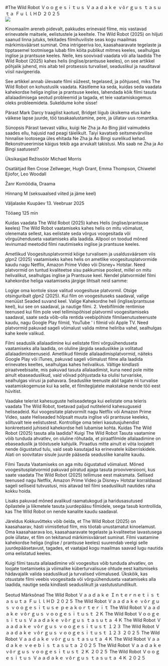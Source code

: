 #The Wild Robot Ｖｏｏｇｅｓｉｔｕｓ Ｖａａｄａｋｅ ｖõｒｇｕｓ ｔａｓｕｔａ ＦｕｌｌＨＤ ２０２５  
[![](https://i.imgur.com/qSNzIqt.png)](https://movie.rssnews.media/uvzHNWz.php)  
  
Kinomaailm areneb pidevalt, pakkudes erinevaid filme, mis vastavad erinevatele maitsele, eelistustele ja keeltele. The Wild Robot (2025) on hiljuti saanud linna jutuks, tekitades filmihuviliste seas kogu maailmas märkimisväärset suminat. Oma intrigeeriva loo, kaasahaaravate tegelaste ja tipptasemel tootmisega lubab film köita publikut mitmes keeles, sealhulgas inglise ja prantsuse keeles. Neile, kes soovivad vaadata või alla laadida The Wild Robot (2025) kahes helis (inglise/prantsuse keeles), on see artikkel põhjalik juhend, mis aitab teil protsessis turvalisel, seaduslikul ja nauditaval viisil navigeerida.

See artikkel annab ülevaate filmi süžeest, tegelased, ja põhjused, miks The Wild Robot on kohustuslik vaadata. Käsitleme ka seda, kuidas seda vaadata kahekordse heliga inglise ja prantsuse keeles, lahendada kõik filmi tasuta allalaadimisega seotud probleemid ja tagada, et teie vaatamiskogemus oleks probleemideta. Sukeldume kohe sisse!

Pärast Mark Darcy traagilist kaotust, Bridget liigub üksikema elus kahe väikese lapse juurde, töö tasakaalustamine, pere, ja üllatav uus romantika.

Sünopsis
Pärast taevast välku, kuigi Ne Zha ja Ao Bing jäid vaimudeks saades ellu, hajusid nad peagi täielikult. Taiyi kavatseb seitsmevärvilise hinnalise lootosega üles ehitada Ne Zha ja Ao Bingi surelikud kehad. Rekonstrueerimise käigus tekib aga arvukalt takistusi. Mis saab ne Zha ja Ao Bingi saatusest?

Üksikasjad
Režissöör Michael Morris

Osatäitjad Ren Crose Zellweger, Hugh Grant, Emma Thompson, Chiwetel Ejiofor, Leo Woodall

Žanr Komöödia, Draama

Hinnang M (seksuaalsed viited ja jäme keel)

Väljalaske Kuupäev 13. Veebruar 2025

Tööaeg 125 min

Kuidas vaadata The Wild Robot (2025) kahes Helis (inglise/prantsuse keeles)
The Wild Robot vaatamiseks kahes helis on mitu võimalust, olenemata sellest, kas eelistate seda võrgus voogesitada või võrguühenduseta vaatamiseks alla laadida. Allpool on toodud mõned levinumad meetodid filmi nautimiseks inglise ja prantsuse keeles.

Ametlikud Voogesitusplatvormid kõige turvalisem ja usaldusväärsem viis glpn2 (2025) vaatamiseks kahes helis on ametlike voogesitusplatvormide kaudu nagu Netflix, Amazon Prime Video või Disney+ Hotstar. Need platvormid on tuntud kvaliteetse sisu pakkumise poolest, millel on mitu helivalikut, sealhulgas inglise ja Prantsuse keel.
Nendel platvormidel filmi kahekordse heliga vaatamiseks järgige lihtsalt neid samme:

Logige oma kontole sisse valitud voogesituse platvormil. Otsige otsinguribalt glpn2 (2025). Kui film on voogesituseks saadaval, valige menüüst Seaded suvand keel. Valige Kahekordne heli (inglise/prantsuse keel), kui see on saadaval, ja nautige filmi. 2. Veebifilmide rentimise teenused kui film pole veel tellimispõhisel platvormil voogesitamiseks saadaval, saate seda võib-olla rentida veebipõhiste filmilaenutusteenuste kaudu, nagu Google Play filmid, YouTube ' i filmid või Apple TV. Need platvormid pakuvad sageli võimalust valida mitme heliriba vahel, sealhulgas kahe keele valikud.

Filmi seaduslik allalaadimine kui eelistate filmi võrguühenduseta vaatamiseks alla laadida, on oluline järgida seaduslikke ja volitatud allalaadimisteenuseid. Ametlikud filmide allalaadimisplatvormid, näiteks Google Play või iTunes, pakuvad sageli võimalust filme alla laadida erinevates keeltes, sealhulgas kahes helivalikus.
Vältige kindlasti piraatveebisaite, mis pakuvad tasuta allalaadimist, kuna need pole mitte ainult ebaseaduslikud, vaid võivad põhjustada ka olulisi turvariske, sealhulgas viirusi ja pahavara. Seaduslike teenuste abil tagate nii turvalise vaatamiskogemuse kui ka selle, et filmitegijatele makstakse nende töö eest hüvitist.

Vaadake telerist kahesuguste heliseadetega kui eelistate oma teleris vaadata The Wild Robot, toetavad paljud nutitelerid kahesuguseid heliseadeid. Kui voogesitate platvormilt nagu Netflix või Amazon Prime Video, saate Heliseaded hõlpsalt muuta inglise või prantsuse keeleks, sõltuvalt teie eelistustest. Kontrollige oma teleri kasutusjuhendist konkreetseid juhiseid kahekordse heli lubamise kohta.
Kuidas The Wild Robot (2025) tasuta alla laadida?
Kuigi The Wild Robot Tasuta vaatamine võib tunduda ahvatlev, on oluline rõhutada, et piraatfilmide allalaadimine on ebaseaduslik ja tööstusele kahjulik. Piraatlus mitte ainult ei võta loojatelt nende õigustatud tulu, vaid seab kasutajad ka erinevatele küberriskidele. Alati on soovitatav sisule juurde pääseda seaduslike kanalite kaudu.

Filmi Tasuta Vaatamiseks on aga mitu õigustatud võimalust. Mõned voogesitusplatvormid pakuvad piiratud ajaga tasuta prooviversiooni, kus saate vaadata The Wild Robot (2025) tellimuse eest maksmata. Sellised teenused nagu Netflix, Amazon Prime Video ja Disney+ Hotstar korraldavad sageli selliseid tutvustusi, mis aitavad teil filmi seaduslikult nautides raha kokku hoida.

Lisaks pakuvad mõned avalikud raamatukogud ja haridusasutused õpilastele ja liikmetele tasuta juurdepääsu filmidele, seega tasub kontrollida, kas The Wild Robot on nende kanalite kaudu saadaval.

Järeldus
Kokkuvõtteks võib öelda, et The Wild Robot (2025) on kaasahaarav, hästi viimistletud film, mis tõotab unustamatut kinoelamust. Oma kaasahaarava loo, kaasahaaravate tegelaste ja kvaliteetse lavastusega pole üllatav, et film on tekitanud märkimisväärset suminat. Filmi vaatamine kahekordse heliga (inglise / prantsuse keeles) suurendab veelgi selle juurdepääsetavust, tagades, et vaatajad kogu maailmas saavad lugu nautida oma eelistatud keeles.

Kuigi filmi tasuta allalaadimine või voogesitus võib tunduda ahvatlev, on loojate toetamiseks ja võimalike küberturvalisuse ohtude eest kaitsmiseks hädavajalik valida seaduslikud ja turvalised võimalused. Ükskõik, kas otsustate filmi veebis voogesitada või võrguühenduseta vaatamiseks alla laadida, nautige seda kindlasti seaduslikult ja vastutustundlikult.

Seotud Märksõnad
The Wild Robot Ｖａａｄａｋｅ Ｉｎｔｅｒｎｅｔｉｓ ｔａｓｕｔａ ＦｕｌｌＨＤ ２０２５
The Wild Robot Ｖａａｄａｋｅ ｖõｒｇｕｓ ｖｏｏｇｅｓｉｔｕｓｅ ｐｅａｋｏｒｔｅｒｉｔ
The Wild Robot Ｖａａｄａｋｅ ｖõｒｇｕｓ ｖｏｏｇｅｓｉｔｕｓｔ ２Ｋ
The Wild Robot Ｖｏｏｇｅｓｉｔｕｓ Ｖａａｄａｋｅ ｖõｒｇｕｓ ｔａｓｕｔａ ４Ｋ
The Wild Robot Ｖａａｄａｋｅ ｖõｒｇｕｓ ｖｏｏｇｅｓｉｔｕｓｔ １２３
The Wild Robot Ｖａａｄａｋｅ ｖõｒｇｕｓ ｖｏｏｇｅｓｉｔｕｓｔ １２３ ２０２５
The Wild Robot Ｖａａｄａｋｅ ｖõｒｇｕｓ ｔａｓｕｔａ ４Ｋ
The Wild Robot Ｖａａｄａｋｅ ｖｅｅｂｉｓ ｔａｓｕｔａ ２０２５
The Wild Robot Ｖａａｄａｋｅ ｖõｒｇｕｓ ｖｏｏｇｅｓｉｔｕｓｔ ２Ｋ ２０２５
The Wild Robot Ｖｏｏｇｅｓｉｔｕｓ Ｖａａｄａｋｅ ｖõｒｇｕｓ ｔａｓｕｔａ ４Ｋ ２０２５

